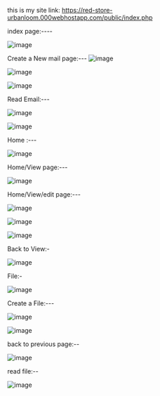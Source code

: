 this is my site link: https://red-store-urbanloom.000webhostapp.com/public/index.php


index page:----

![image](https://github.com/deemalvidarshana/Mail-CRUD-Application/assets/155978063/02c0321f-6ef8-47cb-bcc9-13cf8e8c6646)

Create a New mail page:---
![image](https://github.com/deemalvidarshana/Mail-CRUD-Application/assets/155978063/a153d0ee-db22-4f91-9d88-90d787b410aa)

![image](https://github.com/deemalvidarshana/Mail-CRUD-Application/assets/155978063/b05cd72b-c4a9-4ebd-a03b-ca47ae4ae265)

![image](https://github.com/deemalvidarshana/Mail-CRUD-Application/assets/155978063/1ae41f88-a7aa-4671-86bf-9c7753cbc0e0)

Read Email:---

![image](https://github.com/deemalvidarshana/Mail-CRUD-Application/assets/155978063/dffd3d13-04e2-46ec-96cd-661c4f09102f)

![image](https://github.com/deemalvidarshana/Mail-CRUD-Application/assets/155978063/88bfd2db-c38c-4eaf-be4d-73bb135a24e2)

Home :---

![image](https://github.com/deemalvidarshana/Mail-CRUD-Application/assets/155978063/c7c6fa2a-55c6-4f26-8f13-1483b8b90266)

Home/View page:---

![image](https://github.com/deemalvidarshana/Mail-CRUD-Application/assets/155978063/cb509ccd-10c2-401b-8b01-102aac9963cc)

Home/View/edit page:---

![image](https://github.com/deemalvidarshana/Mail-CRUD-Application/assets/155978063/8835027a-2bdd-4784-b22b-bec151d0b819)

![image](https://github.com/deemalvidarshana/Mail-CRUD-Application/assets/155978063/a095b017-7c0c-4b1c-8fcd-f23f80aa9b51)

![image](https://github.com/deemalvidarshana/Mail-CRUD-Application/assets/155978063/292095e3-a34c-4f52-a10c-26e52a2d9882)

Back to View:-

![image](https://github.com/deemalvidarshana/Mail-CRUD-Application/assets/155978063/c71fbec2-330d-458a-9c2a-4ea0cf701208)

File:-

![image](https://github.com/deemalvidarshana/Mail-CRUD-Application/assets/155978063/3031d60d-8449-4262-8015-88f1d34cc5b2)

Create a File:---

![image](https://github.com/deemalvidarshana/Mail-CRUD-Application/assets/155978063/7015779c-359d-462e-9adf-ee22882d4fc5)

![image](https://github.com/deemalvidarshana/Mail-CRUD-Application/assets/155978063/8c3e5411-aa40-4136-b7f5-f89d4bf7ecab)

back to previous page:--

![image](https://github.com/deemalvidarshana/Mail-CRUD-Application/assets/155978063/a88caf09-bd09-458b-9b0a-47a6a5c8d395)

read file:--

![image](https://github.com/deemalvidarshana/Mail-CRUD-Application/assets/155978063/57529620-0a1a-4213-a371-8997f33752ff)









